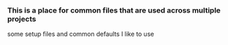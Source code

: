 ### This is a place for common files that are used across multiple projects

some setup files and common defaults I like to use